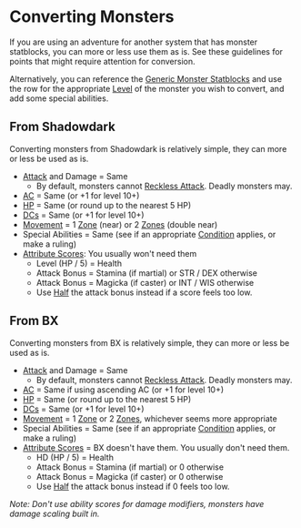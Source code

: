 # Converting Monsters

If you are using an adventure for another system that has monster statblocks, you can more or less use them as is. See these guidelines for points that might require attention for conversion.

Alternatively, you can reference the [Generic Monster Statblocks](Generic%20Monster%20Statblocks.md) and use the row for the appropriate [Level](../../Player%20Characters/Progression/Level.md) of the monster you wish to convert, and add some special abilities.

## From Shadowdark

Converting monsters from Shadowdark is relatively simple, they can more or less be used as is.

- [Attack](../../Game%20Procedures/Combat/Attack.md) and Damage = Same
	- By default, monsters cannot [Reckless Attack](../../Game%20Procedures/Combat/Melee%20Attack.md#Reckless%20Attack). Deadly monsters may.
- [AC](../../Player%20Characters/Derived%20Statistics/Armor%20Class.md) = Same (or +1 for level 10+)
- [HP](../../Player%20Characters/Derived%20Statistics/Hit%20Points.md) = Same (or round up to the nearest 5 HP)
- [DCs](../../Game%20Procedures/Core%20Procedures/DC.md) = Same (or +1 for level 10+)
- [Movement](../../Game%20Procedures/Combat/Movement.md) = 1 [Zone](../../Game%20Procedures/Core%20Procedures/Zone.md) (near) or 2 [Zones](../../Game%20Procedures/Core%20Procedures/Zone.md) (double near)
- Special Abilities = Same (see if an appropriate [Condition](../../Game%20Procedures/Conditions/{Conditions}.md) applies, or make a ruling)
- [Attribute Scores](../../Player%20Characters/Attributes/Attribute%20Scores.md): You usually won't need them
	- Level (HP / 5) = Health
	- Attack Bonus = Stamina (if martial) or STR / DEX otherwise
	- Attack Bonus = Magicka (if caster) or INT / WIS otherwise
	- Use [Half](../../Game%20Procedures/Core%20Procedures/Half.md) the attack bonus instead if a score feels too low.

## From BX

Converting monsters from BX is relatively simple, they can more or less be used as is.

- [Attack](../../Game%20Procedures/Combat/Attack.md) and Damage = Same
	- By default, monsters cannot [Reckless Attack](../../Game%20Procedures/Combat/Melee%20Attack.md#Reckless%20Attack). Deadly monsters may.
- [AC](../../Player%20Characters/Derived%20Statistics/Armor%20Class.md) = Same if using ascending AC (or +1 for level 10+)
- [HP](../../Player%20Characters/Derived%20Statistics/Hit%20Points.md) = Same (or round up to the nearest 5 HP)
- [DCs](../../Game%20Procedures/Core%20Procedures/DC.md) = Same (or +1 for level 10+)
- [Movement](../../Game%20Procedures/Combat/Movement.md) = 1 [Zone](../../Game%20Procedures/Core%20Procedures/Zone.md) or 2 [Zones](../../Game%20Procedures/Core%20Procedures/Zone.md), whichever seems more appropriate
- Special Abilities = Same (see if an appropriate [Condition](../../Game%20Procedures/Conditions/{Conditions}.md) applies, or make a ruling)
- [Attribute Scores](../../Player%20Characters/Attributes/Attribute%20Scores.md) = BX doesn't have them. You usually don't need them.
	- HD (HP / 5) = Health
	- Attack Bonus = Stamina (if martial) or 0 otherwise
	- Attack Bonus = Magicka (if caster) or 0 otherwise
	- Use [Half](../../Game%20Procedures/Core%20Procedures/Half.md) the attack bonus instead if 0 feels too low.

*Note: Don't use ability scores for damage modifiers, monsters have damage scaling built in.*
